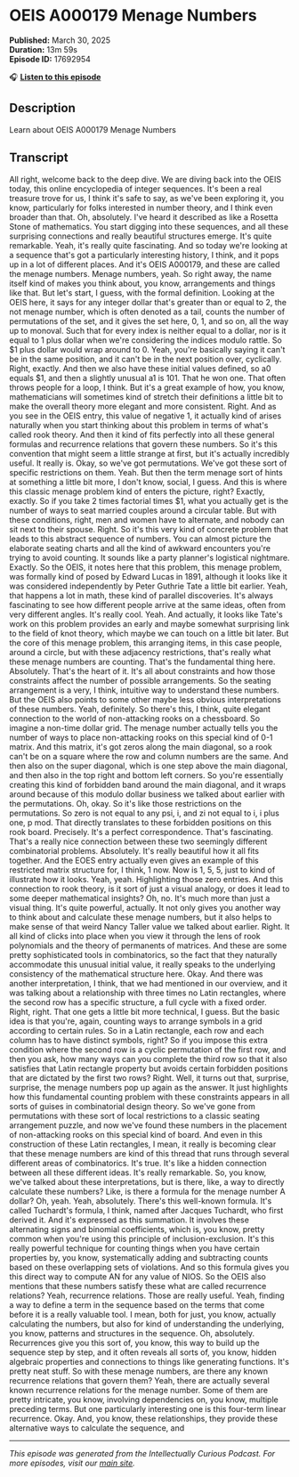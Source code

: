 # OEIS A000179 Menage Numbers

**Published:** March 30, 2025  
**Duration:** 13m 59s  
**Episode ID:** 17692954

🎧 **[Listen to this episode](https://intellectuallycurious.buzzsprout.com/2529712/episodes/17692954-oeis-a000179-menage-numbers)**

## Description

Learn about OEIS A000179 Menage Numbers

## Transcript

All right, welcome back to the deep dive. We are diving back into the OEIS today, this online encyclopedia of integer sequences. It's been a real treasure trove for us, I think it's safe to say, as we've been exploring it, you know, particularly for folks interested in number theory, and I think even broader than that. Oh, absolutely. I've heard it described as like a Rosetta Stone of mathematics. You start digging into these sequences, and all these surprising connections and really beautiful structures emerge. It's quite remarkable. Yeah, it's really quite fascinating. And so today we're looking at a sequence that's got a particularly interesting history, I think, and it pops up in a lot of different places. And it's OEIS A000179, and these are called the menage numbers. Menage numbers, yeah. So right away, the name itself kind of makes you think about, you know, arrangements and things like that. But let's start, I guess, with the formal definition. Looking at the OEIS here, it says for any integer dollar that's greater than or equal to 2, the not menage number, which is often denoted as a tail, counts the number of permutations of the set, and it gives the set here, 0, 1, and so on, all the way up to monoval. Such that for every index is neither equal to a dollar, nor is it equal to 1 plus dollar when we're considering the indices modulo rattle. So $1 plus dollar would wrap around to 0. Yeah, you're basically saying it can't be in the same position, and it can't be in the next position over, cyclically. Right, exactly. And then we also have these initial values defined, so a0 equals $1, and then a slightly unusual a1 is 101. That he won one. That often throws people for a loop, I think. But it's a great example of how, you know, mathematicians will sometimes kind of stretch their definitions a little bit to make the overall theory more elegant and more consistent. Right. And as you see in the OEIS entry, this value of negative 1, it actually kind of arises naturally when you start thinking about this problem in terms of what's called rook theory. And then it kind of fits perfectly into all these general formulas and recurrence relations that govern these numbers. So it's this convention that might seem a little strange at first, but it's actually incredibly useful. It really is. Okay, so we've got permutations. We've got these sort of specific restrictions on them. Yeah. But then the term menage sort of hints at something a little bit more, I don't know, social, I guess. And this is where this classic menage problem kind of enters the picture, right? Exactly, exactly. So if you take 2 times factorial times $1, what you actually get is the number of ways to seat married couples around a circular table. But with these conditions, right, men and women have to alternate, and nobody can sit next to their spouse. Right. So it's this very kind of concrete problem that leads to this abstract sequence of numbers. You can almost picture the elaborate seating charts and all the kind of awkward encounters you're trying to avoid counting. It sounds like a party planner's logistical nightmare. Exactly. So the OEIS, it notes here that this problem, this menage problem, was formally kind of posed by Edward Lucas in 1891, although it looks like it was considered independently by Peter Guthrie Tate a little bit earlier. Yeah, that happens a lot in math, these kind of parallel discoveries. It's always fascinating to see how different people arrive at the same ideas, often from very different angles. It's really cool. Yeah. And actually, it looks like Tate's work on this problem provides an early and maybe somewhat surprising link to the field of knot theory, which maybe we can touch on a little bit later. But the core of this menage problem, this arranging items, in this case people, around a circle, but with these adjacency restrictions, that's really what these menage numbers are counting. That's the fundamental thing here. Absolutely. That's the heart of it. It's all about constraints and how those constraints affect the number of possible arrangements. So the seating arrangement is a very, I think, intuitive way to understand these numbers. But the OEIS also points to some other maybe less obvious interpretations of these numbers. Yeah, definitely. So there's this, I think, quite elegant connection to the world of non-attacking rooks on a chessboard. So imagine a non-time dollar grid. The menage number actually tells you the number of ways to place non-attacking rooks on this special kind of 0-1 matrix. And this matrix, it's got zeros along the main diagonal, so a rook can't be on a square where the row and column numbers are the same. And then also on the super diagonal, which is one step above the main diagonal, and then also in the top right and bottom left corners. So you're essentially creating this kind of forbidden band around the main diagonal, and it wraps around because of this modulo dollar business we talked about earlier with the permutations. Oh, okay. So it's like those restrictions on the permutations. So zero is not equal to any psi, i, and zi not equal to i, i plus one, p mod. That directly translates to these forbidden positions on this rook board. Precisely. It's a perfect correspondence. That's fascinating. That's a really nice connection between these two seemingly different combinatorial problems. Absolutely. It's really beautiful how it all fits together. And the EOES entry actually even gives an example of this restricted matrix structure for, I think, 1 now. Now is 1, 5, 5, just to kind of illustrate how it looks. Yeah, yeah. Highlighting those zero entries. And this connection to rook theory, is it sort of just a visual analogy, or does it lead to some deeper mathematical insights? Oh, no. It's much more than just a visual thing. It's quite powerful, actually. It not only gives you another way to think about and calculate these menage numbers, but it also helps to make sense of that weird Nancy Taller value we talked about earlier. Right. It all kind of clicks into place when you view it through the lens of rook polynomials and the theory of permanents of matrices. And these are some pretty sophisticated tools in combinatorics, so the fact that they naturally accommodate this unusual initial value, it really speaks to the underlying consistency of the mathematical structure here. Okay. And there was another interpretation, I think, that we had mentioned in our overview, and it was talking about a relationship with three times no Latin rectangles, where the second row has a specific structure, a full cycle with a fixed order. Right, right. That one gets a little bit more technical, I guess. But the basic idea is that you're, again, counting ways to arrange symbols in a grid according to certain rules. So in a Latin rectangle, each row and each column has to have distinct symbols, right? So if you impose this extra condition where the second row is a cyclic permutation of the first row, and then you ask, how many ways can you complete the third row so that it also satisfies that Latin rectangle property but avoids certain forbidden positions that are dictated by the first two rows? Right. Well, it turns out that, surprise, surprise, the menage numbers pop up again as the answer. It just highlights how this fundamental counting problem with these constraints appears in all sorts of guises in combinatorial design theory. So we've gone from permutations with these sort of local restrictions to a classic seating arrangement puzzle, and now we've found these numbers in the placement of non-attacking rooks on this special kind of board. And even in this construction of these Latin rectangles, I mean, it really is becoming clear that these menage numbers are kind of this thread that runs through several different areas of combinatorics. It's true. It's like a hidden connection between all these different ideas. It's really remarkable. So, you know, we've talked about these interpretations, but is there, like, a way to directly calculate these numbers? Like, is there a formula for the menage number A dollar? Oh, yeah. Yeah, absolutely. There's this well-known formula. It's called Tuchardt's formula, I think, named after Jacques Tuchardt, who first derived it. And it's expressed as this summation. It involves these alternating signs and binomial coefficients, which is, you know, pretty common when you're using this principle of inclusion-exclusion. It's this really powerful technique for counting things when you have certain properties by, you know, systematically adding and subtracting counts based on these overlapping sets of violations. And so this formula gives you this direct way to compute AN for any value of NIOS. So the OEIS also mentions that these numbers satisfy these what are called recurrence relations? Yeah, recurrence relations. Those are really useful. Yeah, finding a way to define a term in the sequence based on the terms that come before it is a really valuable tool. I mean, both for just, you know, actually calculating the numbers, but also for kind of understanding the underlying, you know, patterns and structures in the sequence. Oh, absolutely. Recurrences give you this sort of, you know, this way to build up the sequence step by step, and it often reveals all sorts of, you know, hidden algebraic properties and connections to things like generating functions. It's pretty neat stuff. So with these menage numbers, are there any known recurrence relations that govern them? Yeah, there are actually several known recurrence relations for the menage number. Some of them are pretty intricate, you know, involving dependencies on, you know, multiple preceding terms. But one particularly interesting one is this four-term linear recurrence. Okay. And, you know, these relationships, they provide these alternative ways to calculate the sequence, and

---
*This episode was generated from the Intellectually Curious Podcast. For more episodes, visit our [main site](https://intellectuallycurious.buzzsprout.com).*
